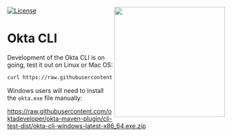 [<img src="https://aws1.discourse-cdn.com/standard14/uploads/oktadev/original/1X/0c6402653dfb70edc661d4976a43a46f33e5e919.png" align="right" width="256px"/>](https://devforum.okta.com/)
[![License](https://img.shields.io/badge/License-Apache%202.0-blue.svg)](https://opensource.org/licenses/Apache-2.0)

Okta CLI
========

Development of the Okta CLI is on going, test it out on Linux or Mac OS:

```bash
curl https://raw.githubusercontent.com/oktadeveloper/okta-maven-plugin/cli/cli/src/main/scripts/install.sh | sh
```

Windows users will need to install the `okta.exe` file manually:

https://raw.githubusercontent.com/oktadeveloper/okta-maven-plugin/cli-test-dist/okta-cli-windows-latest-x86_64.exe.zip
